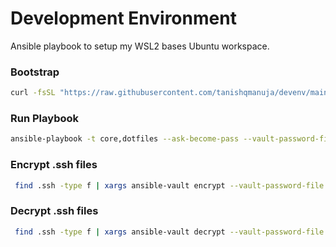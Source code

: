 # Development Environment

Ansible playbook to setup my WSL2 bases Ubuntu workspace.

### Bootstrap

```sh
curl -fsSL "https://raw.githubusercontent.com/tanishqmanuja/devenv/main/bootstrap" | bash 
```

### Run Playbook

```sh
ansible-playbook -t core,dotfiles --ask-become-pass --vault-password-file ~/vault.key local.yaml
```

### Encrypt .ssh files

```sh
 find .ssh -type f | xargs ansible-vault encrypt --vault-password-file ~/vault.key
```

### Decrypt .ssh files
```sh
 find .ssh -type f | xargs ansible-vault decrypt --vault-password-file ~/vault.key
```